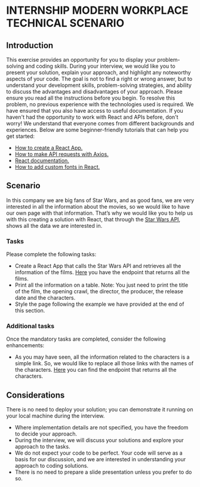 # INTERNSHIP MODERN WORKPLACE TECHNICAL SCENARIO
## Introduction
This exercise provides an opportunity for you to display your problem-solving and coding skills. During your interview, we would like you to present your solution, explain your approach, and highlight any noteworthy aspects of your code. The goal is not to find a right or wrong answer, but to understand your development skills, problem-solving strategies, and ability to discuss the advantages and disadvantages of your approach. Please ensure you read all the instructions before you begin.
To resolve this problem, no previous experience with the technologies used is required. We have ensured that you also have access to useful documentation.
If you haven't had the opportunity to work with React and APIs before, don't worry! We understand that everyone comes from different backgrounds and experiences. Below are some beginner-friendly tutorials that can help you get started:
-	[How to create a React App.](https://www.youtube.com/watch?v=HWpjpq2ux04)
-	[How to make API requests with Axios.](https://codedamn.com/news/reactjs/axios-network-requests)
-	[React documentation.](https://react.dev/)
-	[How to add custom fonts in React.](https://www.youtube.com/watch?v=_0gjsLuZRsw)

## Scenario
In this company we are big fans of Star Wars, and as good fans, we are very interested in all the information about the movies, so we would like to have our own page with that information. That’s why we would like you to help us with this creating a solution with React, that through the [Star Wars API](https://swapi.py4e.com/documentation), shows all the data we are interested in.

### Tasks
Please complete the following tasks:

-	Create a React App that calls the Star Wars API and retrieves all the information of the films.
[Here](https://swapi.py4e.com/documentation#films) you have the endpoint that returns all the films.
-	Print all the information on a table.
Note: You just need to print the title of the film, the opening crawl, the director, the producer, the release date and the characters.
-	Style the page following the example we have provided at the end of this section.

### Additional tasks
Once the mandatory tasks are completed, consider the following enhancements:
-	As you may have seen, all the information related to the characters is a simple link. So, we would like to replace all those links with the names of the characters. 
[Here](https://swapi.py4e.com/documentation#people) you can find the endpoint that returns all the characters.

## Considerations
There is no need to deploy your solution; you can demonstrate it running on your local machine during the interview.
-	Where implementation details are not specified, you have the freedom to decide your approach.
-	During the interview, we will discuss your solutions and explore your approach to the tasks.
-	We do not expect your code to be perfect. Your code will serve as a basis for our discussion, and we are interested in understanding your approach to coding solutions.
-	There is no need to prepare a slide presentation unless you prefer to do so.

